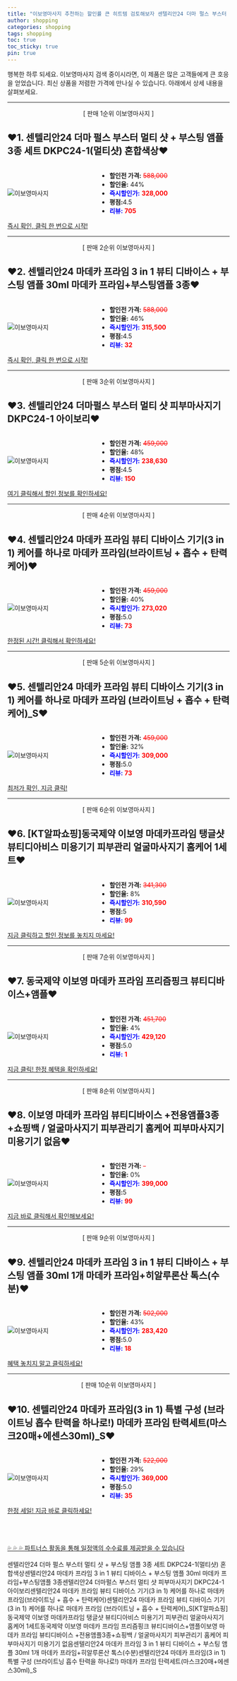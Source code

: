 ```yaml
---
title: "이보영마사지 추천하는 할인률 큰 히트템 검토해보자 센텔리안24 더마 펄스 부스터 멀티"
author: shopping
categories: shopping
tags: shopping
toc: true
toc_sticky: true
pin: true
---
```

행복한 하루 되세요. 이보영마사지 검색 중이시라면,  이 제품은 많은 고객들에게 큰 호응을 얻었습니다. 최신 상품을 저렴한 가격에 만나실 수 있습니다. 아래에서 상세 내용을 살펴보세요.

---
<p class="toplist" style="margin: 0 auto; display: block; width: fit-content;">[ 판매 1순위 이보영마사지 ]</p>

<h2><strong>❤️1. 센텔리안24 더마 펄스 부스터 멀티 샷 + 부스팅 앰플 3종 세트 DKPC24-1(멀티샷) 혼합색상❤️</strong></h2>

<div style="display: flex; align-items: center;">
    <div style="flex: 0.4;">
        <img src="https://thumbnail10.coupangcdn.com/thumbnails/remote/230x230ex/image/retail/images/2023/05/22/11/7/5b902867-ca34-49e1-8cfc-e8ec135ed7fa.png" alt="이보영마사지" style="max-width: 100%;">
    </div>
    <div style="flex: 0.6; margin-left: 10px;">
        <ul>
            <li><strong>할인전 가격:</strong> <del style="color: red;">588,000</del></li>
            <li><strong>할인율:</strong> 44%</li>
            <li><span style='color:blue'><strong>즉시할인가:</strong></span> <span style='color:red'><strong>328,000</strong></span></li>
            <li><strong>평점:</strong>4.5</li>
            <li><span style='color:blue'><strong>리뷰:</strong></span> <span style='color:red'><strong>705</strong></span></li>
        </ul>
    </div>
</div>
<div class="center">
    <a href="https://William4Davisa.github.io?lptag=AF9450613&subid=githubio&pageKey=7350340474&traceid=V0-153&itemId=18913197097&vendorItemId=86040515349" class="myButton">
        즉시 확인, 클릭 한 번으로 시작!
    </a>
</div>


---
<p class="toplist" style="margin: 0 auto; display: block; width: fit-content;">[ 판매 2순위 이보영마사지 ]</p>

<h2><strong>❤️2. 센텔리안24 마데카 프라임 3 in 1 뷰티 디바이스 + 부스팅 앰플 30ml 마데카 프라임+부스팅앰플 3종❤️</strong></h2>

<div style="display: flex; align-items: center;">
    <div style="flex: 0.4;">
        <img src="https://thumbnail8.coupangcdn.com/thumbnails/remote/230x230ex/image/vendor_inventory/ad7e/ebdc7a3837aae66b7d9ddd949c5e547743812162eb18595bfbeefb684765.png" alt="이보영마사지" style="max-width: 100%;">
    </div>
    <div style="flex: 0.6; margin-left: 10px;">
        <ul>
            <li><strong>할인전 가격:</strong> <del style="color: red;">588,000</del></li>
            <li><strong>할인율:</strong> 46%</li>
            <li><span style='color:blue'><strong>즉시할인가:</strong></span> <span style='color:red'><strong>315,500</strong></span></li>
            <li><strong>평점:</strong>4.5</li>
            <li><span style='color:blue'><strong>리뷰:</strong></span> <span style='color:red'><strong>32</strong></span></li>
        </ul>
    </div>
</div>
<div class="center">
    <a href="https://William4Davisa.github.io?lptag=AF9450613&subid=githubio&pageKey=7687003675&traceid=V0-153&itemId=20545959683&vendorItemId=90025573184" class="myButton">
        즉시 확인, 클릭 한 번으로 시작!
    </a>
</div>


---
<p class="toplist" style="margin: 0 auto; display: block; width: fit-content;">[ 판매 3순위 이보영마사지 ]</p>

<h2><strong>❤️3. 센텔리안24 더마펄스 부스터 멀티 샷 피부마사지기 DKPC24-1 아이보리❤️</strong></h2>

<div style="display: flex; align-items: center;">
    <div style="flex: 0.4;">
        <img src="https://thumbnail9.coupangcdn.com/thumbnails/remote/230x230ex/image/retail/images/655940209446149-78bcc970-17f1-431b-948e-7bcf5c963448.jpg" alt="이보영마사지" style="max-width: 100%;">
    </div>
    <div style="flex: 0.6; margin-left: 10px;">
        <ul>
            <li><strong>할인전 가격:</strong> <del style="color: red;">459,000</del></li>
            <li><strong>할인율:</strong> 48%</li>
            <li><span style='color:blue'><strong>즉시할인가:</strong></span> <span style='color:red'><strong>238,630</strong></span></li>
            <li><strong>평점:</strong>4.5</li>
            <li><span style='color:blue'><strong>리뷰:</strong></span> <span style='color:red'><strong>150</strong></span></li>
        </ul>
    </div>
</div>
<div class="center">
    <a href="https://William4Davisa.github.io?lptag=AF9450613&subid=githubio&pageKey=7300029541&traceid=V0-153&itemId=18678442765&vendorItemId=85812673287" class="myButton">
        여기 클릭해서 할인 정보를 확인하세요!
    </a>
</div>


---
<p class="toplist" style="margin: 0 auto; display: block; width: fit-content;">[ 판매 4순위 이보영마사지 ]</p>

<h2><strong>❤️4. 센텔리안24 마데카 프라임 뷰티 디바이스 기기(3 in 1) 케어를 하나로 마데카 프라임(브라이트닝 + 흡수 + 탄력케어)❤️</strong></h2>

<div style="display: flex; align-items: center;">
    <div style="flex: 0.4;">
        <img src="https://thumbnail10.coupangcdn.com/thumbnails/remote/230x230ex/image/vendor_inventory/31b8/3bb86e4337c72377865d49a1fa3ec602f217c88b1fa76ae3bd8ba5b5cbb7.jpg" alt="이보영마사지" style="max-width: 100%;">
    </div>
    <div style="flex: 0.6; margin-left: 10px;">
        <ul>
            <li><strong>할인전 가격:</strong> <del style="color: red;">459,000</del></li>
            <li><strong>할인율:</strong> 40%</li>
            <li><span style='color:blue'><strong>즉시할인가:</strong></span> <span style='color:red'><strong>273,020</strong></span></li>
            <li><strong>평점:</strong>5.0</li>
            <li><span style='color:blue'><strong>리뷰:</strong></span> <span style='color:red'><strong>73</strong></span></li>
        </ul>
    </div>
</div>
<div class="center">
    <a href="https://William4Davisa.github.io?lptag=AF9450613&subid=githubio&pageKey=7646608109&traceid=V0-153&itemId=20333744604&vendorItemId=88137078129" class="myButton">
        한정된 시간! 클릭해서 확인하세요!
    </a>
</div>


---
<p class="toplist" style="margin: 0 auto; display: block; width: fit-content;">[ 판매 5순위 이보영마사지 ]</p>

<h2><strong>❤️5. 센텔리안24 마데카 프라임 뷰티 디바이스 기기(3 in 1) 케어를 하나로 마데카 프라임 (브라이트닝 + 흡수 + 탄력케어)_S❤️</strong></h2>

<div style="display: flex; align-items: center;">
    <div style="flex: 0.4;">
        <img src="https://thumbnail8.coupangcdn.com/thumbnails/remote/230x230ex/image/vendor_inventory/8067/1bbe5fcfc5eb567258e61afe0a465ff696c3547404e0475a55162ec5d509.png" alt="이보영마사지" style="max-width: 100%;">
    </div>
    <div style="flex: 0.6; margin-left: 10px;">
        <ul>
            <li><strong>할인전 가격:</strong> <del style="color: red;">459,000</del></li>
            <li><strong>할인율:</strong> 32%</li>
            <li><span style='color:blue'><strong>즉시할인가:</strong></span> <span style='color:red'><strong>309,000</strong></span></li>
            <li><strong>평점:</strong>5.0</li>
            <li><span style='color:blue'><strong>리뷰:</strong></span> <span style='color:red'><strong>73</strong></span></li>
        </ul>
    </div>
</div>
<div class="center">
    <a href="https://William4Davisa.github.io?lptag=AF9450613&subid=githubio&pageKey=7646608109&traceid=V0-153&itemId=23097944785&vendorItemId=90131317359" class="myButton">
        최저가 확인, 지금 클릭!
    </a>
</div>


---
<p class="toplist" style="margin: 0 auto; display: block; width: fit-content;">[ 판매 6순위 이보영마사지 ]</p>

<h2><strong>❤️6. [KT알파쇼핑]동국제약 이보영 마데카프라임 탱글샷 뷰티디아비스 미용기기 피부관리 얼굴마사지기 홈케어 1세트❤️</strong></h2>

<div style="display: flex; align-items: center;">
    <div style="flex: 0.4;">
        <img src="https://thumbnail7.coupangcdn.com/thumbnails/remote/230x230ex/image/vendor_inventory/b97e/9dae28a44c435aab81bf429573ccde252891b5ff28a88713059cc5e5c4be.jpg" alt="이보영마사지" style="max-width: 100%;">
    </div>
    <div style="flex: 0.6; margin-left: 10px;">
        <ul>
            <li><strong>할인전 가격:</strong> <del style="color: red;">341,300</del></li>
            <li><strong>할인율:</strong> 8%</li>
            <li><span style='color:blue'><strong>즉시할인가:</strong></span> <span style='color:red'><strong>310,590</strong></span></li>
            <li><strong>평점:</strong>5</li>
            <li><span style='color:blue'><strong>리뷰:</strong></span> <span style='color:red'><strong>99</strong></span></li>
        </ul>
    </div>
</div>
<div class="center">
    <a href="https://William4Davisa.github.io?lptag=AF9450613&subid=githubio&pageKey=8042205313&traceid=V0-153&itemId=22523004584&vendorItemId=89518276805" class="myButton">
        지금 클릭하고 할인 정보를 놓치지 마세요!
    </a>
</div>


---
<p class="toplist" style="margin: 0 auto; display: block; width: fit-content;">[ 판매 7순위 이보영마사지 ]</p>

<h2><strong>❤️7. 동국제약 이보영 마데카 프라임 프리즘핑크 뷰티디바이스+앰플❤️</strong></h2>

<div style="display: flex; align-items: center;">
    <div style="flex: 0.4;">
        <img src="https://thumbnail9.coupangcdn.com/thumbnails/remote/230x230ex/image/vendor_inventory/5ee2/994009f7141e69ca00e583d2c4c490275a568bca844a47e0a14ac21c2fc8.jpg" alt="이보영마사지" style="max-width: 100%;">
    </div>
    <div style="flex: 0.6; margin-left: 10px;">
        <ul>
            <li><strong>할인전 가격:</strong> <del style="color: red;">451,700</del></li>
            <li><strong>할인율:</strong> 4%</li>
            <li><span style='color:blue'><strong>즉시할인가:</strong></span> <span style='color:red'><strong>429,120</strong></span></li>
            <li><strong>평점:</strong>5.0</li>
            <li><span style='color:blue'><strong>리뷰:</strong></span> <span style='color:red'><strong>1</strong></span></li>
        </ul>
    </div>
</div>
<div class="center">
    <a href="https://William4Davisa.github.io?lptag=AF9450613&subid=githubio&pageKey=8090430558&traceid=V0-153&itemId=23414652060&vendorItemId=90441715459" class="myButton">
        지금 클릭! 한정 혜택을 확인하세요!
    </a>
</div>


---
<p class="toplist" style="margin: 0 auto; display: block; width: fit-content;">[ 판매 8순위 이보영마사지 ]</p>

<h2><strong>❤️8. 이보영 마데카 프라임 뷰티디바이스 +전용앰플3종+쇼핑백 / 얼굴마사지기 피부관리기 홈케어 피부마사지기 미용기기 없음❤️</strong></h2>

<div style="display: flex; align-items: center;">
    <div style="flex: 0.4;">
        <img src="https://thumbnail7.coupangcdn.com/thumbnails/remote/230x230ex/image/vendor_inventory/d1a1/a2dbd5a124d5ddd509301bf8941bd6f97a4d9af8baf2128e855b3fbc7867.jpg" alt="이보영마사지" style="max-width: 100%;">
    </div>
    <div style="flex: 0.6; margin-left: 10px;">
        <ul>
            <li><strong>할인전 가격:</strong> <del style="color: red;">-</del></li>
            <li><strong>할인율:</strong> 0%</li>
            <li><span style='color:blue'><strong>즉시할인가:</strong></span> <span style='color:red'><strong>399,000</strong></span></li>
            <li><strong>평점:</strong>5</li>
            <li><span style='color:blue'><strong>리뷰:</strong></span> <span style='color:red'><strong>99</strong></span></li>
        </ul>
    </div>
</div>
<div class="center">
    <a href="https://William4Davisa.github.io?lptag=AF9450613&subid=githubio&pageKey=7760454719&traceid=V0-153&itemId=20926020808&vendorItemId=87992814040" class="myButton">
        지금 바로 클릭해서 확인해보세요!
    </a>
</div>


---
<p class="toplist" style="margin: 0 auto; display: block; width: fit-content;">[ 판매 9순위 이보영마사지 ]</p>

<h2><strong>❤️9. 센텔리안24 마데카 프라임 3 in 1 뷰티 디바이스 + 부스팅 앰플 30ml 1개 마데카 프라임+히알루론산 톡스(수분)❤️</strong></h2>

<div style="display: flex; align-items: center;">
    <div style="flex: 0.4;">
        <img src="https://thumbnail10.coupangcdn.com/thumbnails/remote/230x230ex/image/vendor_inventory/75cb/6c3966237bc21396dd02b3db32b10a2fb60e9d7a75896c77975c009c0266.png" alt="이보영마사지" style="max-width: 100%;">
    </div>
    <div style="flex: 0.6; margin-left: 10px;">
        <ul>
            <li><strong>할인전 가격:</strong> <del style="color: red;">502,000</del></li>
            <li><strong>할인율:</strong> 43%</li>
            <li><span style='color:blue'><strong>즉시할인가:</strong></span> <span style='color:red'><strong>283,420</strong></span></li>
            <li><strong>평점:</strong>5.0</li>
            <li><span style='color:blue'><strong>리뷰:</strong></span> <span style='color:red'><strong>18</strong></span></li>
        </ul>
    </div>
</div>
<div class="center">
    <a href="https://William4Davisa.github.io?lptag=AF9450613&subid=githubio&pageKey=7691823816&traceid=V0-153&itemId=20434680920&vendorItemId=90025560289" class="myButton">
        혜택 놓치지 말고 클릭하세요!
    </a>
</div>


---
<p class="toplist" style="margin: 0 auto; display: block; width: fit-content;">[ 판매 10순위 이보영마사지 ]</p>

<h2><strong>❤️10. 센텔리안24 마데카 프라임(3 in 1) 특별 구성 (브라이트닝 흡수 탄력을 하나로!) 마데카 프라임 탄력세트(마스크20매+에센스30ml)_S❤️</strong></h2>

<div style="display: flex; align-items: center;">
    <div style="flex: 0.4;">
        <img src="https://thumbnail8.coupangcdn.com/thumbnails/remote/230x230ex/image/vendor_inventory/7fe9/0637a56bff09b3156ac7c3f7a8aff98145f5ab34a2370b9d3bd9222fe6dd.jpg" alt="이보영마사지" style="max-width: 100%;">
    </div>
    <div style="flex: 0.6; margin-left: 10px;">
        <ul>
            <li><strong>할인전 가격:</strong> <del style="color: red;">522,000</del></li>
            <li><strong>할인율:</strong> 29%</li>
            <li><span style='color:blue'><strong>즉시할인가:</strong></span> <span style='color:red'><strong>369,000</strong></span></li>
            <li><strong>평점:</strong>5.0</li>
            <li><span style='color:blue'><strong>리뷰:</strong></span> <span style='color:red'><strong>35</strong></span></li>
        </ul>
    </div>
</div>
<div class="center">
    <a href="https://William4Davisa.github.io?lptag=AF9450613&subid=githubio&pageKey=7621653422&traceid=V0-153&itemId=23097902413&vendorItemId=90131275482" class="myButton">
        한정 세일! 지금 바로 클릭하세요!
    </a>
</div>

<br><br><br>[💦 💦 💦 파트너스 활동을 통해 일정액의 수수료를 제공받을 수 있습니다](https://link.coupang.com/a/bcpT2c)<br><br>센텔리안24 더마 펄스 부스터 멀티 샷 + 부스팅 앰플 3종 세트 DKPC24-1(멀티샷) 혼합색상센텔리안24 마데카 프라임 3 in 1 뷰티 디바이스 + 부스팅 앰플 30ml 마데카 프라임+부스팅앰플 3종센텔리안24 더마펄스 부스터 멀티 샷 피부마사지기 DKPC24-1 아이보리센텔리안24 마데카 프라임 뷰티 디바이스 기기(3 in 1) 케어를 하나로 마데카 프라임(브라이트닝 + 흡수 + 탄력케어)센텔리안24 마데카 프라임 뷰티 디바이스 기기(3 in 1) 케어를 하나로 마데카 프라임 (브라이트닝 + 흡수 + 탄력케어)_S[KT알파쇼핑]동국제약 이보영 마데카프라임 탱글샷 뷰티디아비스 미용기기 피부관리 얼굴마사지기 홈케어 1세트동국제약 이보영 마데카 프라임 프리즘핑크 뷰티디바이스+앰플이보영 마데카 프라임 뷰티디바이스 +전용앰플3종+쇼핑백 / 얼굴마사지기 피부관리기 홈케어 피부마사지기 미용기기 없음센텔리안24 마데카 프라임 3 in 1 뷰티 디바이스 + 부스팅 앰플 30ml 1개 마데카 프라임+히알루론산 톡스(수분)센텔리안24 마데카 프라임(3 in 1) 특별 구성 (브라이트닝 흡수 탄력을 하나로!) 마데카 프라임 탄력세트(마스크20매+에센스30ml)_S